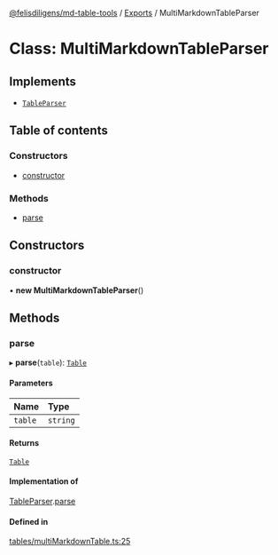 [@felisdiligens/md-table-tools](../README.md) / [Exports](../modules.md) / MultiMarkdownTableParser

# Class: MultiMarkdownTableParser

## Implements

- [`TableParser`](../interfaces/TableParser.md)

## Table of contents

### Constructors

- [constructor](MultiMarkdownTableParser.md#constructor)

### Methods

- [parse](MultiMarkdownTableParser.md#parse)

## Constructors

### constructor

• **new MultiMarkdownTableParser**()

## Methods

### parse

▸ **parse**(`table`): [`Table`](Table.md)

#### Parameters

| Name | Type |
| :------ | :------ |
| `table` | `string` |

#### Returns

[`Table`](Table.md)

#### Implementation of

[TableParser](../interfaces/TableParser.md).[parse](../interfaces/TableParser.md#parse)

#### Defined in

[tables/multiMarkdownTable.ts:25](https://github.com/FelisDiligens/md-table-tools/blob/c0688b5/src/tables/multiMarkdownTable.ts#L25)

